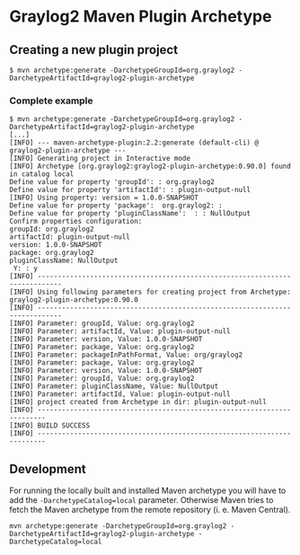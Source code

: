 Graylog2 Maven Plugin Archetype
===============================

## Creating a new plugin project

```
$ mvn archetype:generate -DarchetypeGroupId=org.graylog2 -DarchetypeArtifactId=graylog2-plugin-archetype
```

### Complete example

```
$ mvn archetype:generate -DarchetypeGroupId=org.graylog2 -DarchetypeArtifactId=graylog2-plugin-archetype
[...]
[INFO] --- maven-archetype-plugin:2.2:generate (default-cli) @ graylog2-plugin-archetype ---
[INFO] Generating project in Interactive mode
[INFO] Archetype [org.graylog2:graylog2-plugin-archetype:0.90.0] found in catalog local
Define value for property 'groupId': : org.graylog2
Define value for property 'artifactId': : plugin-output-null
[INFO] Using property: version = 1.0.0-SNAPSHOT
Define value for property 'package':  org.graylog2: :
Define value for property 'pluginClassName':  : : NullOutput
Confirm properties configuration:
groupId: org.graylog2
artifactId: plugin-output-null
version: 1.0.0-SNAPSHOT
package: org.graylog2
pluginClassName: NullOutput
 Y: : y
[INFO] ----------------------------------------------------------------------------
[INFO] Using following parameters for creating project from Archetype: graylog2-plugin-archetype:0.90.0
[INFO] ----------------------------------------------------------------------------
[INFO] Parameter: groupId, Value: org.graylog2
[INFO] Parameter: artifactId, Value: plugin-output-null
[INFO] Parameter: version, Value: 1.0.0-SNAPSHOT
[INFO] Parameter: package, Value: org.graylog2
[INFO] Parameter: packageInPathFormat, Value: org/graylog2
[INFO] Parameter: package, Value: org.graylog2
[INFO] Parameter: version, Value: 1.0.0-SNAPSHOT
[INFO] Parameter: groupId, Value: org.graylog2
[INFO] Parameter: pluginClassName, Value: NullOutput
[INFO] Parameter: artifactId, Value: plugin-output-null
[INFO] project created from Archetype in dir: plugin-output-null
[INFO] ------------------------------------------------------------------------
[INFO] BUILD SUCCESS
[INFO] ------------------------------------------------------------------------
```

## Development

For running the locally built and installed Maven archetype you will have to add the `-DarchetypeCatalog=local` parameter.
Otherwise Maven tries to fetch the Maven archetype from the remote repository (i. e. Maven Central).

```
mvn archetype:generate -DarchetypeGroupId=org.graylog2 -DarchetypeArtifactId=graylog2-plugin-archetype -DarchetypeCatalog=local
```
